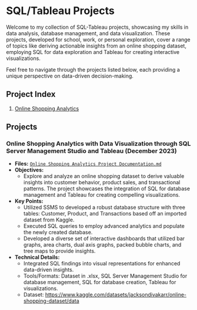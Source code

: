 # SQL/Tableau Projects

Welcome to my collection of SQL-Tableau projects, showcasing my skills in data analysis, database management, and data visualization. These projects, developed for school, work, or personal exploration, cover a range of topics like deriving actionable insights from an online shopping dataset, employing SQL for data exploration and Tableau for creating interactive visualizations.

Feel free to navigate through the projects listed below, each providing a unique perspective on data-driven decision-making.

## Project Index
1. [Online Shopping Analytics](#online-shopping-analytics-with-data-visualization-through-sql-server-management-studio-and-tableau-december-2023)

## Projects

### Online Shopping Analytics with Data Visualization through SQL Server Management Studio and Tableau (December 2023)
- **Files:** [`Online Shopping Analytics Project Documentation.md`](https://github.com/jordanho1006/sql-tableau-projects/tree/main/Online%20Shopping%20Analytics%20Project)
- **Objectives:**
  - Explore and analyze an online shopping dataset to derive valuable insights into customer behavior, product sales, and transactional patterns. The project showcases the integration of SQL for database management and Tableau for creating compelling visualizations.
- **Key Points:**
  - Utilized SSMS to developed a robust database structure with three tables: Customer, Product, and Transactions based off an imported dataset from Kaggle. 
  - Executed SQL queries to employ advanced analytics and populate the newly created database.
  - Developed a diverse set of interactive dashboards that utilized bar graphs, area charts, dual axis graphs, packed bubble charts, and tree maps to provide insights.
- **Technical Details:**
  - Integrated SQL findings into visual representations for enhanced data-driven insights.
  - Tools/Formats: Dataset in .xlsx, SQL Server Management Studio for database management, SQL for database creation, Tableau for visualizations.
  - Dataset: https://www.kaggle.com/datasets/jacksondivakarr/online-shopping-dataset/data
